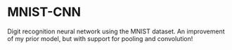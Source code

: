 # MNIST-CNN
Digit recognition neural network using the MNIST dataset. An improvement of my prior model, but with support for pooling and convolution!
